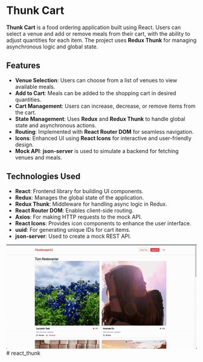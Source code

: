 # Thunk Cart

**Thunk Cart** is a food ordering application built using React. Users can select a venue and add or remove meals from their cart, with the ability to adjust quantities for each item. The project uses **Redux Thunk** for managing asynchronous logic and global state.

## Features

- **Venue Selection**: Users can choose from a list of venues to view available meals.
- **Add to Cart**: Meals can be added to the shopping cart in desired quantities.
- **Cart Management**: Users can increase, decrease, or remove items from the cart.
- **State Management**: Uses **Redux** and **Redux Thunk** to handle global state and asynchronous actions.
- **Routing**: Implemented with **React Router DOM** for seamless navigation.
- **Icons**: Enhanced UI using **React Icons** for interactive and user-friendly design.
- **Mock API**: **json-server** is used to simulate a backend for fetching venues and meals.

## Technologies Used

- **React**: Frontend library for building UI components.
- **Redux**: Manages the global state of the application.
- **Redux Thunk**: Middleware for handling async logic in Redux.
- **React Router DOM**: Enables client-side routing.
- **Axios**: For making HTTP requests to the mock API.
- **React Icons**: Provides icon components to enhance the user interface.
- **uuid**: For generating unique IDs for cart items.
- **json-server**: Used to create a mock REST API.

![GIF](thunk.gif)# react_thunk
